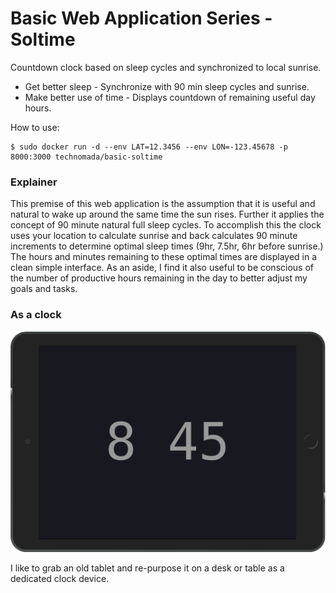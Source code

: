 # Basic Web Application Series - Soltime
Countdown clock based on sleep cycles and synchronized to local sunrise.

* Get better sleep - Synchronize with 90 min sleep cycles and sunrise.
* Make better use of time - Displays countdown of remaining useful day hours.

How to use:
```
$ sudo docker run -d --env LAT=12.3456 --env LON=-123.45678 -p 8000:3000 technomada/basic-soltime
```
### Explainer
This premise of this web application is the assumption that it is useful and natural to wake up around the same time the sun rises.  Further it applies the concept of 90 minute natural full sleep cycles.  To accomplish this the clock uses your location to calculate sunrise and back calculates 90 minute increments to determine optimal sleep times (9hr, 7.5hr, 6hr before sunrise.)  The hours and minutes remaining to these optimal times are displayed in a clean simple interface.  As an aside, I find it also useful to be conscious of the number of productive hours remaining in the day to better adjust my goals and tasks.

### As a clock
![tablet with clock example](sol-clock.png)

I like to grab an old tablet and re-purpose it on a desk or table as a dedicated clock device.
